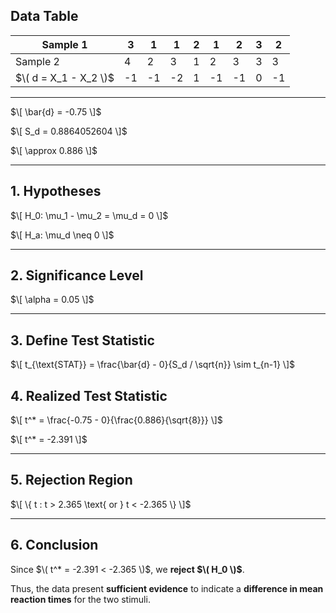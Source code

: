 ## Data Table

|  Sample 1  | 3  | 1  | 1  | 2  | 1  | 2  | 3  | 2  |
|------------|----|----|----|----|----|----|----|----|
|  Sample 2  | 4  | 2  | 3  | 1  | 2  | 3  | 3  | 3  |
|  $\( d = X_1 - X_2 \)$  | -1  | -1  | -2  | 1  | -1  | -1  | 0  | -1  |

---


$\[
\bar{d} = -0.75
\]$

$\[
S_d = 0.8864052604
\]$

$\[
\approx 0.886
\]$

---

## 1. Hypotheses

$\[
H_0: \mu_1 - \mu_2 = \mu_d = 0
\]$

$\[
H_a: \mu_d \neq 0
\]$

---

## 2. Significance Level

$\[
\alpha = 0.05
\]$

---

## 3. Define Test Statistic

$\[
t_{\text{STAT}} = \frac{\bar{d} - 0}{S_d / \sqrt{n}} \sim t_{n-1}
\]$   
## 4. Realized Test Statistic

$\[
t^* = \frac{-0.75 - 0}{\frac{0.886}{\sqrt{8}}}
\]$

$\[
t^* = -2.391
\]$

---

## 5. Rejection Region

$\[
\{ t : t > 2.365 \text{ or } t < -2.365 \}
\]$

---

## 6. Conclusion

Since $\( t^* = -2.391 < -2.365 \)$, we **reject $\( H_0 \)$**.

Thus, the data present **sufficient evidence** to indicate a **difference in mean reaction times** for the two stimuli.
